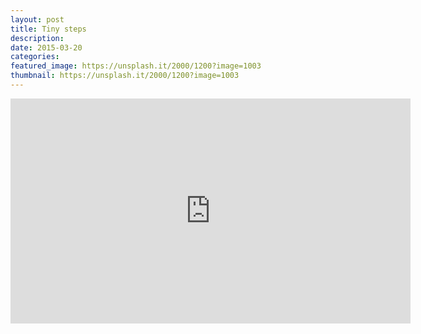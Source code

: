 ```yaml
---
layout: post
title: Tiny steps
description:
date: 2015-03-20
categories:
featured_image: https://unsplash.it/2000/1200?image=1003
thumbnail: https://unsplash.it/2000/1200?image=1003
---
```


<iframe allowfullscreen="" frameborder="0" height="360" mozallowfullscreen="" src="https://player.vimeo.com/video/85040589" title="THE GAP by Ira Glass" webkitallowfullscreen="" width="640"></iframe>
